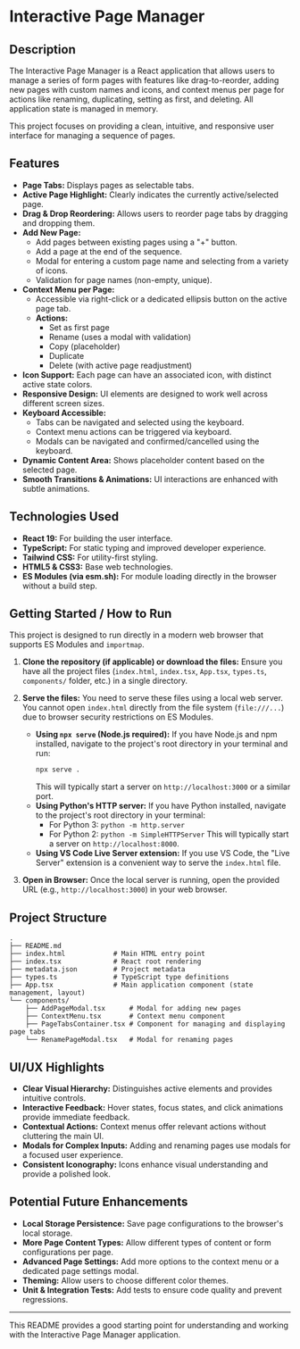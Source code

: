 # Interactive Page Manager

## Description

The Interactive Page Manager is a React application that allows users to manage a series of form pages with features like drag-to-reorder, adding new pages with custom names and icons, and context menus per page for actions like renaming, duplicating, setting as first, and deleting. All application state is managed in memory.

This project focuses on providing a clean, intuitive, and responsive user interface for managing a sequence of pages.

## Features

*   **Page Tabs:** Displays pages as selectable tabs.
*   **Active Page Highlight:** Clearly indicates the currently active/selected page.
*   **Drag & Drop Reordering:** Allows users to reorder page tabs by dragging and dropping them.
*   **Add New Page:**
    *   Add pages between existing pages using a "+" button.
    *   Add a page at the end of the sequence.
    *   Modal for entering a custom page name and selecting from a variety of icons.
    *   Validation for page names (non-empty, unique).
*   **Context Menu per Page:**
    *   Accessible via right-click or a dedicated ellipsis button on the active page tab.
    *   **Actions:**
        *   Set as first page
        *   Rename (uses a modal with validation)
        *   Copy (placeholder)
        *   Duplicate
        *   Delete (with active page readjustment)
*   **Icon Support:** Each page can have an associated icon, with distinct active state colors.
*   **Responsive Design:** UI elements are designed to work well across different screen sizes.
*   **Keyboard Accessible:**
    *   Tabs can be navigated and selected using the keyboard.
    *   Context menu actions can be triggered via keyboard.
    *   Modals can be navigated and confirmed/cancelled using the keyboard.
*   **Dynamic Content Area:** Shows placeholder content based on the selected page.
*   **Smooth Transitions & Animations:** UI interactions are enhanced with subtle animations.

## Technologies Used

*   **React 19:** For building the user interface.
*   **TypeScript:** For static typing and improved developer experience.
*   **Tailwind CSS:** For utility-first styling.
*   **HTML5 & CSS3:** Base web technologies.
*   **ES Modules (via esm.sh):** For module loading directly in the browser without a build step.

## Getting Started / How to Run

This project is designed to run directly in a modern web browser that supports ES Modules and `importmap`.

1.  **Clone the repository (if applicable) or download the files:**
    Ensure you have all the project files (`index.html`, `index.tsx`, `App.tsx`, `types.ts`, `components/` folder, etc.) in a single directory.

2.  **Serve the files:**
    You need to serve these files using a local web server. You cannot open `index.html` directly from the file system (`file:///...`) due to browser security restrictions on ES Modules.
    *   **Using `npx serve` (Node.js required):**
        If you have Node.js and npm installed, navigate to the project's root directory in your terminal and run:
        ```bash
        npx serve .
        ```
        This will typically start a server on `http://localhost:3000` or a similar port.
    *   **Using Python's HTTP server:**
        If you have Python installed, navigate to the project's root directory in your terminal:
        *   For Python 3: `python -m http.server`
        *   For Python 2: `python -m SimpleHTTPServer`
        This will typically start a server on `http://localhost:8000`.
    *   **Using VS Code Live Server extension:**
        If you use VS Code, the "Live Server" extension is a convenient way to serve the `index.html` file.

3.  **Open in Browser:**
    Once the local server is running, open the provided URL (e.g., `http://localhost:3000`) in your web browser.

## Project Structure

```
.
├── README.md
├── index.html            # Main HTML entry point
├── index.tsx             # React root rendering
├── metadata.json         # Project metadata
├── types.ts              # TypeScript type definitions
├── App.tsx               # Main application component (state management, layout)
└── components/
    ├── AddPageModal.tsx      # Modal for adding new pages
    ├── ContextMenu.tsx       # Context menu component
    ├── PageTabsContainer.tsx # Component for managing and displaying page tabs
    └── RenamePageModal.tsx   # Modal for renaming pages
```

## UI/UX Highlights

*   **Clear Visual Hierarchy:** Distinguishes active elements and provides intuitive controls.
*   **Interactive Feedback:** Hover states, focus states, and click animations provide immediate feedback.
*   **Contextual Actions:** Context menus offer relevant actions without cluttering the main UI.
*   **Modals for Complex Inputs:** Adding and renaming pages use modals for a focused user experience.
*   **Consistent Iconography:** Icons enhance visual understanding and provide a polished look.

## Potential Future Enhancements

*   **Local Storage Persistence:** Save page configurations to the browser's local storage.
*   **More Page Content Types:** Allow different types of content or form configurations per page.
*   **Advanced Page Settings:** Add more options to the context menu or a dedicated page settings modal.
*   **Theming:** Allow users to choose different color themes.
*   **Unit & Integration Tests:** Add tests to ensure code quality and prevent regressions.

---

This README provides a good starting point for understanding and working with the Interactive Page Manager application.
